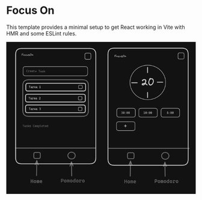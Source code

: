 # Focus On

This template provides a minimal setup to get React working in Vite with HMR and some ESLint rules.

![App Screenshot](./focuson-screenshot.png)
